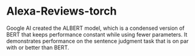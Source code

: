 # Alexa-Reviews-torch
Google AI created the ALBERT model, which is a condensed version of BERT that keeps performance constant while using fewer parameters. It demonstrates performance on the sentence judgment task that is on par with or better than BERT.
